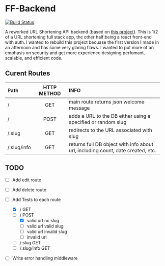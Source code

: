 # FF-Backend 

[![Build Status](https://travis-ci.org/ziggi24/ff-backend.svg?branch=main)](https://travis-ci.org/ziggi24/ff-backend)

A reworked URL Shortening API backend (based on [this project](https://github.com/ziggi24/ffrf.fr)). This is 1/2 of a URL shortening full stack app, the other half being a react front-end with auth. I wanted to rebuild this project becuase the first version I made in an afternoon and has some very glaring flaws. I wanted to put more of an emphasis on security and get more experience designing perfomant, scalable, and efficient code. 

## Curent Routes 
| Path        | HTTP METHOD |                                                                            INFO |
| :---------- | :---------: | :------------------------------------------------------------------------------ |
| /           |     GET     |                                         main route returns json welcome message |
| /           |    POST     |                    adds a URL to the DB either using a specified or random slug |
| /:slug      |     GET     |                                       redirects to the URL associated with slug |
| /:slug/info |     GET     | returns full DB object with info about url, including count, date created, etc. |


## TODO 
- [ ] Add edit route 
- [ ] Add delete route
- [ ] Add Tests to each route
  - [x] / GET 
  - [ ] / POST 
    - [x] valid url no slug 
    - [ ] valid url valid slug 
    - [ ] valid url invalid slug 
    - [ ] invalid url 
  - [ ] /:slug GET
  - [ ] /:slug/info GET
- [ ] Write error handling middleware 

